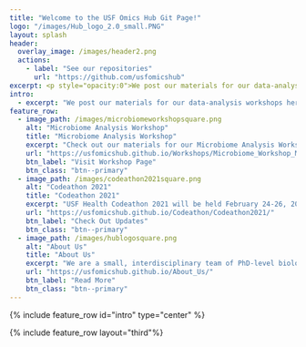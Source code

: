```yaml
---
title: "Welcome to the USF Omics Hub Git Page!"
logo: "/images/Hub_logo_2.0_small.PNG"
layout: splash
header:
  overlay_image: /images/header2.png
  actions:
    - label: "See our repositories"
      url: "https://github.com/usfomicshub"
excerpt: <p style="opacity:0">We post our materials for our data-analysis workshops here, information for upcoming events, as well as the code we’ve developed for various other omics-related data analyses. Check out materials of our most recent events and more about us below! We post our materials for our data-analysis workshops here, information for upcoming events, as well as the code we’ve developed for various other omics-related data analyses. Check out materials of our most recent events and more about us below! We post our materials for our data-analysis workshops here, information for upcoming events, as well as</p>
intro: 
  - excerpt: "We post our materials for our data-analysis workshops here, information for upcoming events, as well as the code we’ve developed for various other omics-related data analyses. Check out materials of our most recent events and more about us below!"
feature_row:
  - image_path: /images/microbiomeworkshopsquare.png
    alt: "Microbiome Analysis Workshop"
    title: "Microbiome Analysis Workshop"
    excerpt: "Check out our materials for our Microbiome Analysis Workshop"
    url: "https://usfomicshub.github.io/Workshops/Microbiome_Workshop_Materials/"
    btn_label: "Visit Workshop Page"
    btn_class: "btn--primary"
  - image_path: /images/codeathon2021square.png
    alt: "Codeathon 2021"
    title: "Codeathon 2021"
    excerpt: "USF Health Codeathon 2021 will be held February 24-26, 2021"
    url: "https://usfomicshub.github.io/Codeathon/Codeathon2021/"
    btn_label: "Check Out Updates"
    btn_class: "btn--primary"
  - image_path: /images/hublogosquare.png
    alt: "About Us"
    title: "About Us"
    excerpt: "We are a small, interdisciplinary team of PhD-level biologists, bench scientists, bioinformaticians, programmers, statisticians, and scientific-writing experts here to help you design experiments.."
    url: "https://usfomicshub.github.io/About_Us/"
    btn_label: "Read More"
    btn_class: "btn--primary"
---
```


{% include feature_row id="intro" type="center" %}

{% include feature_row layout="third"%}

<!--
## News

- The Hub Microbiome Data-Analysis Workshop will be taking place the first week of December!

- UPDATE 3/25/2020: Check <a href="https://usfomicshub.github.io/coronavirus_misc">here</a> for helpful info about keeping your computational research going during coronavirus control-measures.

- <a href="https://usfonehealthcodeathon2020.github.io/">USF's One Health Codeathon repository</a> is now online! Check the team-repos for live project-updates during the codeathon.

- Presentations from our Genomics Forum One Health Codeathon 2020 onboarding-meeting are now available <a href="https://github.com/usfomicshub/USFOneHealthCodeathon2020">here</a>. 

- USF's One Health Codeathon: Host-Microbiome Interactions in Global Health will be taking place February 26th - 28th! More information is available at the <a href="https://health.usf.edu/publichealth/ghidr/genomics">Genomics Program website</a>.
-->



